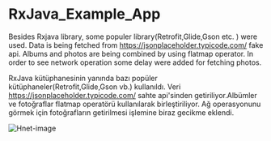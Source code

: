 # RxJava_Example_App

Besides Rxjava library, some populer library(Retrofit,Glide,Gson etc. ) were used. Data is being fetched from https://jsonplaceholder.typicode.com/ fake api. Albums and photos are being combined by using flatmap operator. In order to see network operation some delay were added for fetching photos.

RxJava kütüphanesinin yanında bazı popüler kütüphaneler(Retrofit,Glide,Gson vb.) kullanıldı. Veri https://jsonplaceholder.typicode.com/ sahte api'sinden getiriliyor.Albümler ve fotoğraflar flatmap operatörü kullanılarak birleştiriliyor. Ağ operasyonunu görmek için fotoğrafların getirilmesi işlemine biraz gecikme eklendi.

![Hnet-image](https://user-images.githubusercontent.com/45144910/101245915-1b83c100-3721-11eb-8a0e-d03680b3fda6.gif)


